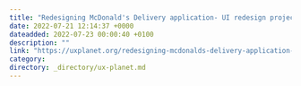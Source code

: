 ```yaml
---
title: "Redesigning McDonald's Delivery application- UI redesign project"
date: 2022-07-21 12:14:37 +0000
dateadded: 2022-07-23 00:00:40 +0100
description: ""
link: "https://uxplanet.org/redesigning-mcdonalds-delivery-application-ui-redesign-project-d66e3c843dc8?source=rss----819cc2aaeee0---4"
category:
directory: _directory/ux-planet.md
---
```

